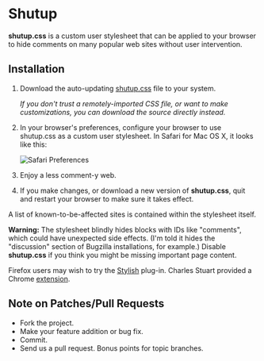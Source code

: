 Shutup
======

**shutup.css** is a custom user stylesheet that can be applied to your browser to hide comments on many popular web sites without user intervention.

Installation
------------

1. Download the auto-updating [shutup.css](http://stevenf.com/pages/shutup/shutup.css) file to your system.
	
	*If you don't trust a remotely-imported CSS file, or want to make customizations, you can download the source directly instead.*

2. In your browser's preferences, configure your browser to use shutup.css as a custom user stylesheet. In Safari for Mac OS X, it looks like this:

	![Safari Preferences](http://stevenf.com/pages/shutup/safariprefs.png)

3. Enjoy a less comment-y web.

4. If you make changes, or download a new version of **shutup.css**, quit and restart your browser to make sure it takes effect.

A list of known-to-be-affected sites is contained within the stylesheet itself.

**Warning:** The stylesheet blindly hides blocks with IDs like "comments", which could have unexpected side effects. (I'm told it hides the "discussion" section of Bugzilla installations, for example.) Disable **shutup.css** if you think you might be missing important page content.

Firefox users may wish to try the [Stylish](http://userstyles.org/) plug-in. Charles Stuart provided a Chrome [extension](http://userstyles.org/).

Note on Patches/Pull Requests
-----------------------------
- Fork the project.
- Make your feature addition or bug fix.
- Commit.
- Send us a pull request. Bonus points for topic branches.